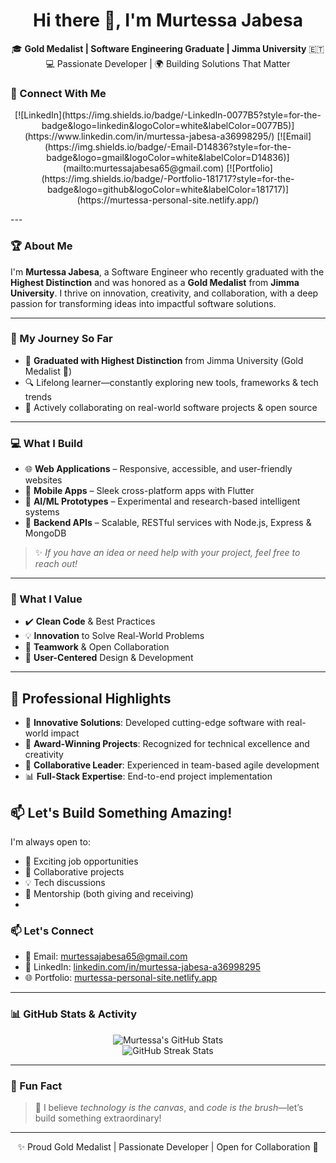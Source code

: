 <!-- Profile ReadMe for Murtessa Jabesa -->

<h1 align="center">Hi there 👋, I'm Murtessa Jabesa</h1>


<p align="center">
🎓 <b>Gold Medalist | Software Engineering Graduate | Jimma University</b> 🇪🇹 <br>
💻 Passionate Developer | 🌍 Building Solutions That Matter
</p>

### 🔗 Connect With Me
<p align="center">
[![LinkedIn](https://img.shields.io/badge/-LinkedIn-0077B5?style=for-the-badge&logo=linkedin&logoColor=white&labelColor=0077B5)](https://www.linkedin.com/in/murtessa-jabesa-a36998295/)
[![Email](https://img.shields.io/badge/-Email-D14836?style=for-the-badge&logo=gmail&logoColor=white&labelColor=D14836)](mailto:murtessajabesa65@gmail.com)
[![Portfolio](https://img.shields.io/badge/-Portfolio-181717?style=for-the-badge&logo=github&logoColor=white&labelColor=181717)](https://murtessa-personal-site.netlify.app/)
</p>
---

### 🏆 About Me
I'm **Murtessa Jabesa**, a Software Engineer who recently graduated with the **Highest Distinction** and was honored as a **Gold Medalist** from **Jimma University**. I thrive on innovation, creativity, and collaboration, with a deep passion for transforming ideas into impactful software solutions.

---

### 🌱 My Journey So Far

- 🏫 **Graduated with Highest Distinction** from Jimma University (Gold Medalist 🥇)
- 🔍 Lifelong learner—constantly exploring new tools, frameworks & tech trends
- 🤝 Actively collaborating on real-world software projects & open source

---

### 💻 What I Build

- 🌐 **Web Applications** – Responsive, accessible, and user-friendly websites
- 📱 **Mobile Apps** – Sleek cross-platform apps with Flutter
- 🧠 **AI/ML Prototypes** – Experimental and research-based intelligent systems
- 🔧 **Backend APIs** – Scalable, RESTful services with Node.js, Express & MongoDB

> ✨ *If you have an idea or need help with your project, feel free to reach out!*

---

### 🚀 What I Value

- ✔️ **Clean Code** & Best Practices
- 💡 **Innovation** to Solve Real-World Problems
- 🧩 **Teamwork** & Open Collaboration
- 🎯 **User-Centered** Design & Development

---


## 🚀 Professional Highlights

- 🔭 **Innovative Solutions**: Developed cutting-edge software with real-world impact
- 🌟 **Award-Winning Projects**: Recognized for technical excellence and creativity
- 🤝 **Collaborative Leader**: Experienced in team-based agile development
- 📊 **Full-Stack Expertise**: End-to-end project implementation

## 📫 Let's Build Something Amazing!

I'm always open to:
- 💼 Exciting job opportunities
- 🤝 Collaborative projects
- 💡 Tech discussions
- 🎯 Mentorship (both giving and receiving)
- 
### 📫 Let's Connect

- 📧 Email: [murtessajabesa65@gmail.com](mailto:murtessajabesa65@gmail.com)
- 💼 LinkedIn: [linkedin.com/in/murtessa-jabesa-a36998295](https://www.linkedin.com/in/murtessa-jabesa-a36998295/)
- 🌐 Portfolio: [murtessa-personal-site.netlify.app](https://murtessa-personal-site.netlify.app/)




---

### 📊 GitHub Stats & Activity

<p align="center">
  <img src="https://github-readme-stats.vercel.app/api?username=murtessa&show_icons=true&theme=radical" alt="Murtessa's GitHub Stats" />
  <br/>
  <img src="https://streak-stats.demolab.com/?user=murtessa&theme=radical" alt="GitHub Streak Stats" />
</p>

---

### 🧠 Fun Fact

> 💭 I believe *technology is the canvas*, and *code is the brush*—let’s build something extraordinary!

---

<p align="center">✨ Proud Gold Medalist | Passionate Developer | Open for Collaboration 🤝</p>
